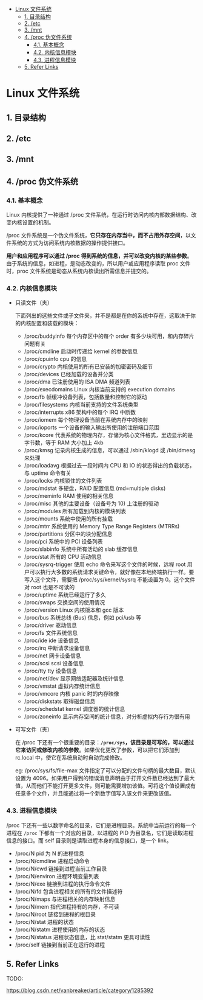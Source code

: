 - [Linux 文件系统](#linux-文件系统)
  - [1. 目录结构](#1-目录结构)
  - [2. /etc](#2-etc)
  - [3. /mnt](#3-mnt)
  - [4. /proc 伪文件系统](#4-proc-伪文件系统)
    - [4.1. 基本概念](#41-基本概念)
    - [4.2. 内核信息模块](#42-内核信息模块)
    - [4.3. 进程信息模块](#43-进程信息模块)
  - [5. Refer Links](#5-refer-links)

# Linux 文件系统

## 1. 目录结构

## 2. /etc

## 3. /mnt

## 4. /proc 伪文件系统

### 4.1. 基本概念

Linux 内核提供了一种通过 /proc 文件系统，在运行时访问内核内部数据结构、改变内核设置的机制。

/proc 文件系统是一个伪文件系统，**它只存在内存当中，而不占用外存空间**，以文件系统的方式为访问系统内核数据的操作提供接口。

**用户和应用程序可以通过 /proc 得到系统的信息，并可以改变内核的某些参数**。由于系统的信息，如进程，是动态改变的，所以用户或应用程序读取 proc 文件时，proc 文件系统是动态从系统内核读出所需信息并提交的。

### 4.2. 内核信息模块

- 只读文件（夹）

  下面列出的这些文件或子文件夹，并不是都是在你的系统中存在，这取决于你的内核配置和装载的模块：
  - /proc/buddyinfo 每个内存区中的每个 order 有多少块可用，和内存碎片问题有关
  - /proc/cmdline 启动时传递给 kernel 的参数信息
  - /proc/cpuinfo cpu 的信息
  - /proc/crypto 内核使用的所有已安装的加密密码及细节
  - /proc/devices 已经加载的设备并分类
  - /proc/dma 已注册使用的 ISA DMA 频道列表
  - /proc/execdomains Linux 内核当前支持的 execution domains
  - /proc/fb 帧缓冲设备列表，包括数量和控制它的驱动
  - /proc/filesystems 内核当前支持的文件系统类型
  - /proc/interrupts x86 架构中的每个 IRQ 中断数
  - /proc/iomem 每个物理设备当前在系统内存中的映射
  - /proc/ioports 一个设备的输入输出所使用的注册端口范围
  - /proc/kcore 代表系统的物理内存，存储为核心文件格式，里边显示的是字节数，等于 RAM 大小加上 4kb
  - /proc/kmsg 记录内核生成的信息，可以通过 /sbin/klogd 或 /bin/dmesg 来处理
  - /proc/loadavg 根据过去一段时间内 CPU 和 IO 的状态得出的负载状态，与 uptime 命令有关
  - /proc/locks 内核锁住的文件列表
  - /proc/mdstat 多硬盘，RAID 配置信息 (md=multiple disks)
  - /proc/meminfo RAM 使用的相关信息
  - /proc/misc 其他的主要设备（设备号为 10) 上注册的驱动
  - /proc/modules 所有加载到内核的模块列表
  - /proc/mounts 系统中使用的所有挂载
  - /proc/mtrr 系统使用的 Memory Type Range Registers (MTRRs)
  - /proc/partitions 分区中的块分配信息
  - /proc/pci 系统中的 PCI 设备列表
  - /proc/slabinfo 系统中所有活动的 slab 缓存信息
  - /proc/stat 所有的 CPU 活动信息
  - /proc/sysrq-trigger 使用 echo 命令来写这个文件的时候，远程 root 用户可以执行大多数的系统请求关键命令，就好像在本地终端执行一样。要写入这个文件，需要把 /proc/sys/kernel/sysrq 不能设置为 0。这个文件对 root 也是不可读的
  - /proc/uptime 系统已经运行了多久
  - /proc/swaps 交换空间的使用情况
  - /proc/version Linux 内核版本和 gcc 版本
  - /proc/bus 系统总线 (Bus) 信息，例如 pci/usb 等
  - /proc/driver 驱动信息
  - /proc/fs 文件系统信息
  - /proc/ide ide 设备信息
  - /proc/irq 中断请求设备信息
  - /proc/net 网卡设备信息
  - /proc/scsi scsi 设备信息
  - /proc/tty tty 设备信息
  - /proc/net/dev 显示网络适配器及统计信息
  - /proc/vmstat 虚拟内存统计信息
  - /proc/vmcore 内核 panic 时的内存映像
  - /proc/diskstats 取得磁盘信息
  - /proc/schedstat kernel 调度器的统计信息
  - /proc/zoneinfo 显示内存空间的统计信息，对分析虚拟内存行为很有用

- 可写文件（夹）

  在 /proc 下还有一个很重要的目录：**`/proc/sys`，该目录是可写的，可以通过它来访问或修改内核的参数**。如果优化更改了参数，可以把它们添加到 rc.local 中，使它在系统启动时自动完成修改。

  eg:  /proc/sys/fs/file-max 文件指定了可以分配的文件句柄的最大数目，默认设置为 4096。如果用户得到的错误消息声明由于打开文件数已经达到了最大值，从而他们不能打开更多文件，则可能需要增加该值。可将这个值设置成有任意多个文件，并且能通过将一个新数字值写入该文件来更改该值。

### 4.3. 进程信息模块

/proc 下还有一些以数字命名的目录，它们是进程目录。系统中当前运行的每一个进程在 `/proc` 下都有一个对应的目录，以进程的 PID 为目录名，它们是读取进程信息的接口。而 self 目录则是读取进程本身的信息接口，是一个 link。

- /proc/N pid 为 N 的进程信息
- /proc/N/cmdline 进程启动命令
- /proc/N/cwd 链接到进程当前工作目录
- /proc/N/environ 进程环境变量列表
- /proc/N/exe 链接到进程的执行命令文件
- /proc/N/fd 包含进程相关的所有的文件描述符
- /proc/N/maps 与进程相关的内存映射信息
- /proc/N/mem 指代进程持有的内存，不可读
- /proc/N/root 链接到进程的根目录
- /proc/N/stat 进程的状态
- /proc/N/statm 进程使用的内存的状态
- /proc/N/status 进程状态信息，比 stat/statm 更具可读性
- /proc/self 链接到当前正在运行的进程

## 5. Refer Links

TODO:

https://blog.csdn.net/vanbreaker/article/category/1285392
